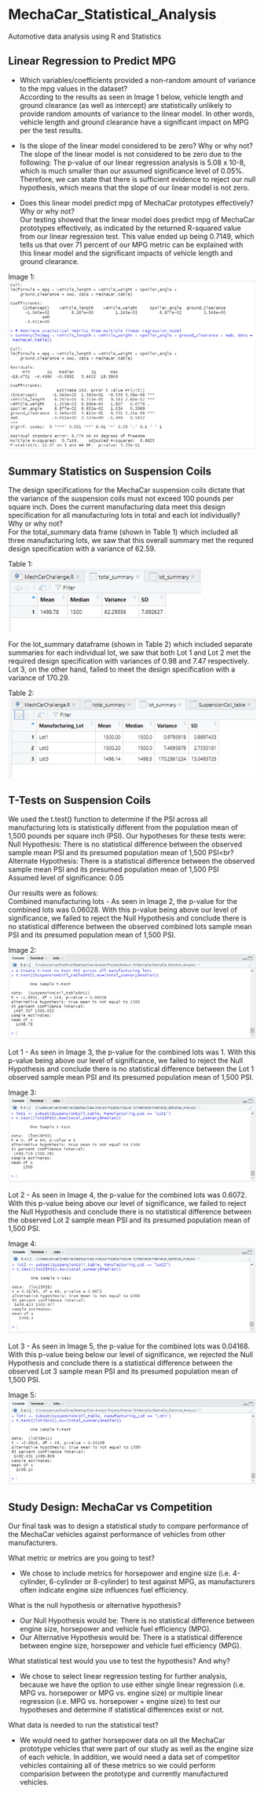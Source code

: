 # MechaCar_Statistical_Analysis
Automotive data analysis using R and Statistics

## Linear Regression to Predict MPG
- Which variables/coefficients provided a non-random amount of variance to the mpg values in the dataset?<br>
According to the results as seen in Image 1 below, vehicle length and ground clearance (as well as intercept) are statistically unlikely to provide random amounts of variance to the linear model. In other words, vehicle length and ground clearance have a significant impact on MPG per the test results.

- Is the slope of the linear model considered to be zero? Why or why not?<br>
The slope of the linear model is not considered to be zero due to the following: The p-value of our linear regression analysis is 5.08 x 10-8, which is much smaller than our assumed significance level of 0.05%. Therefore, we can state that there is sufficient evidence to reject our null hypothesis, which means that the slope of our linear model is not zero.

- Does this linear model predict mpg of MechaCar prototypes effectively? Why or why not?<br>
Our testing showed that the linear model does predict mpg of MechaCar prototypes effectively, as indicated by the returned R-squared value from our linear regression test. This value ended up being 0.7149, which tells us that over 71 percent of our MPG metric can be explained with this linear model and the significant impacts of vehicle length and ground clearance.

Image 1:<br>
![Liner regression screenshot](https://github.com/jmueller187/MechaCar_Statistical_Analysis/blob/main/Resources/LinearRegressionOutput.png)

## Summary Statistics on Suspension Coils
The design specifications for the MechaCar suspension coils dictate that the variance of the suspension coils must not exceed 100 pounds per square inch. Does the current manufacturing data meet this design specification for all manufacturing lots in total and each lot individually? Why or why not?<br>
For the total_summary data frame (shown in Table 1) which included all three manufacturing lots, we saw that this overall summary met the requred design specification with a  variance of 62.59.<br>

Table 1:<br>
![total_summary data frame](https://github.com/jmueller187/MechaCar_Statistical_Analysis/blob/main/Resources/TotalSummaryDataFrame.png)

For the lot_summary dataframe (shown in Table 2) which included separate summaries for each individual lot, we saw that both Lot 1 and Lot 2 met the required design specification with variances of 0.98 and 7.47 respectively. Lot 3, on the other hand, failed to meet the design specification with a variance of 170.29.<br>

Table 2:<br>
![lot_summary data frame](https://github.com/jmueller187/MechaCar_Statistical_Analysis/blob/main/Resources/LotSummaryDataFrame.png)

## T-Tests on Suspension Coils
We used the t.test() function to determine if the PSI across all manufacturing lots is statistically different from the population mean of 1,500 pounds per square inch (PSI). Our hypotheses for these tests were:<br>
Null Hypothesis: There is no statistical difference between the observed sample mean PSI and its presumed population mean of 1,500 PSI<br?
Alternate Hypothesis: There is a statistical difference between the observed sample mean PSI and its presumed population mean of 1,500 PSI<br>
Assumed level of significance: 0.05

Our results were as follows:<br>
Combined manufacturing lots - As seen in Image 2, the p-value for the combined lots was 0.06028. With this p-value being above our level of significance, we failed to reject the Null Hypothesis and conclude there is no statistical difference between the observed combined lots sample mean PSI and its presumed population mean of 1,500 PSI.<br>

Image 2:<br>
![Combined lots image](https://github.com/jmueller187/MechaCar_Statistical_Analysis/blob/main/Resources/TTestTotalSummary.png)

Lot 1 - As seen in Image 3, the p-value for the combined lots was 1. With this p-value being above our level of significance, we failed to reject the Null Hypothesis and conclude there is no statistical difference between the Lot 1 observed sample mean PSI and its presumed population mean of 1,500 PSI.<br>

Image 3:<br>
![Lot 1 image](https://github.com/jmueller187/MechaCar_Statistical_Analysis/blob/main/Resources/TTestLot1Summary.png)

Lot 2 - As seen in Image 4, the p-value for the combined lots was 0.6072. With this p-value being above our level of significance, we failed to reject the Null Hypothesis and conclude there is no statistical difference between the observed Lot 2 sample mean PSI and its presumed population mean of 1,500 PSI.<br>

Image 4:<br>
![Lot 2 image](https://github.com/jmueller187/MechaCar_Statistical_Analysis/blob/main/Resources/TTestLot2Summary.png)

Lot 3 - As seen in Image 5, the p-value for the combined lots was 0.04168. With this p-value being below our level of significance, we rejected the Null Hypothesis and conclude there is a statistical difference between the observed Lot 3 sample mean PSI and its presumed population mean of 1,500 PSI.<br>

Image 5:<br>
![Lot 3 image](https://github.com/jmueller187/MechaCar_Statistical_Analysis/blob/main/Resources/TTestLot3Summary.png)

## Study Design: MechaCar vs Competition
Our final task was to design a statistical study to compare performance of the MechaCar vehicles against performance of vehicles from other manufacturers.

What metric or metrics are you going to test?
- We chose to include metrics for horsepower and engine size (i.e. 4-cylinder, 6-cylinder or 8-cylinder) to test against MPG, as manufacturers often indicate engine size influences fuel efficiency.<br>

What is the null hypothesis or alternative hypothesis?
- Our Null Hypothesis would be: There is no statistical difference between engine size, horsepower and vehicle fuel efficiency (MPG).
- Our Alternative Hypothesis would be: There is a statistical difference between engine size, horsepower and vehicle fuel efficiency (MPG).<br>

What statistical test would you use to test the hypothesis? And why?
- We chose to select linear regression testing for further analysis, because we have the option to use either single linear regression (i.e. MPG vs. horsepower or MPG vs. engine size) or multiple linear regression (i.e. MPG vs. horsepower + engine size) to test our hypotheses and determine if statistical differences exist or not.<br>

What data is needed to run the statistical test?
- We would need to gather horsepower data on all the MechaCar prototype vehicles that were part of our study as well as the engine size of each vehicle. In addition, we would need a data set of competitor vehicles containing all of these metrics so we could perform comparision between the prototype and currently manufactured vehicles.
